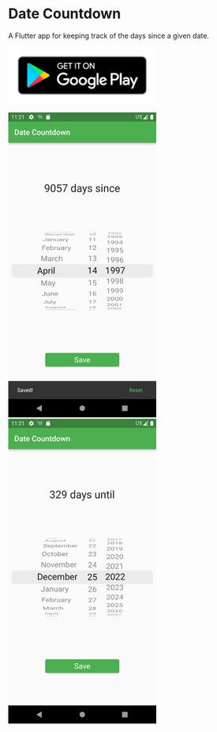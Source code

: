# Date Countdown

A Flutter app for keeping track of the days since a given date.

[<img src="https://raw.githubusercontent.com/Decryptic/Decryptic/main/google_play_badge.png" width="300">](https://play.google.com/store/apps/details?id=net.gageswenson.date_countdown)

<img src="https://raw.githubusercontent.com/Decryptic/date_countdown/master/assets/screenshots/pixel_3a/days_since.png" width="300">
<img src="https://raw.githubusercontent.com/Decryptic/date_countdown/master/assets/screenshots/pixel_3a/days_until.png" width="300">
